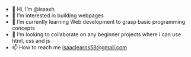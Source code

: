 - 👋 Hi, I’m @isaaxh
- 👀 I’m interested in building webpages
- 🌱 I’m currently learning Web development to grasp basic programming concepts
- 💞️ I’m looking to collaborate on any beginner projects where i can use html, css and js
- 📫 How to reach me isaaclearns58@gmail.com

<!---
isaaxh/isaaxh is a ✨ special ✨ repository because its `README.md` (this file) appears on your GitHub profile.
You can click the Preview link to take a look at your changes.
--->
